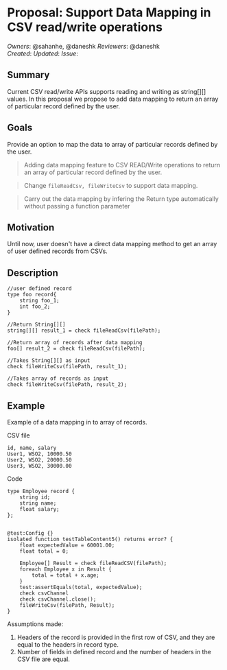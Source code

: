 # Proposal: Support Data Mapping in CSV read/write operations

_Owners_: @sahanhe, @daneshk
_Reviewers_:  @daneshk    
_Created_: 
_Updated_: 
_Issue_: 


Summary
------
Current CSV read/write APIs supports reading and writing as string[][] values. In this proposal we propose to add data mapping to return an array of particular record defined by the user.

Goals
-----

Provide an option to map the data to array of particular records defined by the user. 

> Adding data mapping feature to CSV READ/Write operations to return an array of particular record defined by the user.

> Change ```fileReadCsv, fileWriteCsv``` to support data mapping.

> Carry out the data mapping by infering the Return type automatically without passing a function parameter

Motivation
----------

Until now, user doesn't have a direct data mapping method to get an array of user defined records from CSVs.  

Description
-----------
```
//user defined record
type foo record{
    string foo_1;
    int foo_2;
}
```

```
//Return String[][]
string[][] result_1 = check fileReadCsv(filePath);
```

```
//Return array of records after data mapping
foo[] result_2 = check fileReadCsv(filePath);
```

```
//Takes String[][] as input
check fileWriteCsv(filePath, result_1);
```

```
//Takes array of records as input
check fileWriteCsv(filePath, result_2);
```


Example
-------

Example of a data mapping in to array of records.

CSV file
```
id, name, salary
User1, WSO2, 10000.50
User2, WSO2, 20000.50
User3, WSO2, 30000.00
```

Code

```
type Employee record {
    string id;
    string name;
    float salary;
};


@test:Config {}
isolated function testTableContent5() returns error? {
    float expectedValue = 60001.00;
    float total = 0;

    Employee[] Result = check fileReadCSV(filePath);
    foreach Employee x in Result {
        total = total + x.age;
    }
    test:assertEquals(total, expectedValue);
    check csvChannel
    check csvChannel.close();
    fileWriteCsv(filePath, Result);
}

```

Assumptions made:

1. Headers of the record is provided in the first row of CSV, and they are equal to the headers in record type.
2. Number of fields in defined record and the number of headers in the CSV file are equal.